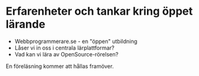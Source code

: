 Erfarenheter och tankar kring öppet lärande
===========================================
* Webbprogrammerare.se - en "öppen" utbildning
* Låser vi in oss i centrala lärplattformar?
* Vad kan vi lära av OpenSource-rörelsen?


En föreläsning kommer att hållas framöver.
